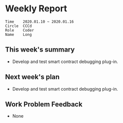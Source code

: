 # Weekly Report 
```
Time	2020.01.10 ~ 2020.01.16
Circle	CCCd
Role	Coder
Name	Long
```
## This week's summary
- Develop and test smart contract debugging plug-in.

## Next week's plan

- Develop and test smart contract debugging plug-in.


## Work Problem Feedback
- None


